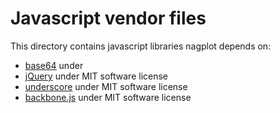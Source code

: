 # Javascript vendor files

This directory contains javascript libraries nagplot depends on:

 - [base64](https://github.com/arunjitsingh/base64) under 
 - [jQuery](http://jquery.com) under MIT software license
 - [underscore](http://underscorejs.org/) under MIT software license
 - [backbone.js](http://backbonejs.org/) under MIT software license

